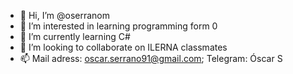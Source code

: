 - 👋 Hi, I’m @oserranom
- 👀 I’m interested in learning programming form 0
- 🌱 I’m currently learning C#
- 💞️ I’m looking to collaborate on ILERNA classmates
- 📫 Mail adress: oscar.serrano91@gmail.com; Telegram: Óscar S

<!---
oserranom/oserranom is a ✨ special ✨ repository because its `README.md` (this file) appears on your GitHub profile.
You can click the Preview link to take a look at your changes.
--->
